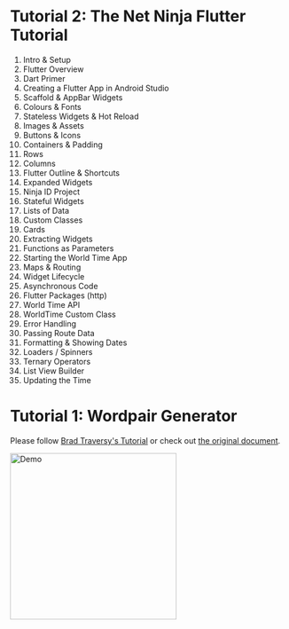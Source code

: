 # Tutorial 2: The Net Ninja Flutter Tutorial

1. Intro & Setup
1. Flutter Overview
1. Dart Primer
1. Creating a Flutter App in Android Studio
1. Scaffold & AppBar Widgets
1. Colours & Fonts
1. Stateless Widgets & Hot Reload
1. Images & Assets
1. Buttons & Icons
1. Containers & Padding
1. Rows
1. Columns
1. Flutter Outline & Shortcuts
1. Expanded Widgets
1. Ninja ID Project
1. Stateful Widgets
1. Lists of Data
1. Custom Classes
1. Cards
1. Extracting Widgets
1. Functions as Parameters
1. Starting the World Time App
1. Maps & Routing
1. Widget Lifecycle
1. Asynchronous Code
1. Flutter Packages (http)
1. World Time API
1. WorldTime Custom Class
1. Error Handling
1. Passing Route Data
1. Formatting & Showing Dates
1. Loaders / Spinners
1. Ternary Operators
1. List View Builder
1. Updating the Time

# Tutorial 1: Wordpair Generator

Please follow [Brad Traversy's Tutorial](https://www.youtube.com/watch?v=1gDhl4leEzA) or check out [the original document](https://flutter.dev/docs/get-started/codelab).

<img src="./uploads/demo.gif" alt="Demo" width="300px">
